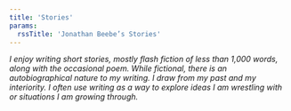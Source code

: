 ```yaml
---
title: 'Stories'
params:
  rssTitle: 'Jonathan Beebe’s Stories'
---
```


*I enjoy writing short stories, mostly flash fiction of less than 1,000 words, along with the occasional poem. While fictional, there is an autobiographical nature to my writing. I draw from my past and my interiority. I often use writing as a way to explore ideas I am wrestling with or situations I am growing through.*